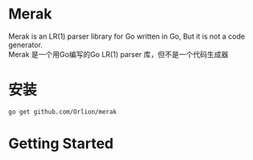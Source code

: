 # Merak
Merak is an LR(1) parser library for Go written in Go, But it is not a code generator.  
Merak 是一个用Go编写的Go LR(1) parser 库，但不是一个代码生成器   

# 安装
```
go get github.com/Orlion/merak
```

# Getting Started
